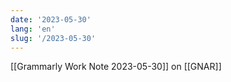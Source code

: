 ```yaml
---
date: '2023-05-30'
lang: 'en'
slug: '/2023-05-30'
---
```


[[Grammarly Work Note 2023-05-30]] on [[GNAR]]
